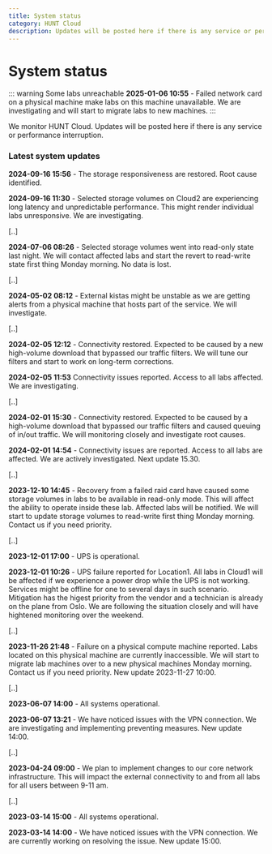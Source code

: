 ```yaml
---
title: System status
category: HUNT Cloud
description: Updates will be posted here if there is any service or performance interruption.
---
```


# System status


::: warning Some labs unreachable
**2025-01-06 10:55** - Failed network card on a physical machine make labs on this machine unavailable. We are investigating and will start to migrate labs to new  machines.
:::


We monitor HUNT Cloud. Updates will be posted here if there is any service or performance interruption.

### Latest system updates

**2024-09-16 15:56** - The storage responsiveness are restored. Root cause identified. 

**2024-09-16 11:30** - Selected storage volumes on Cloud2 are experiencing long latency and unpredictable performance. This might render individual labs unresponsive. We are investigating.

[..]

**2024-07-06 08:26** - Selected storage volumes went into read-only state last night. We will contact affected labs and start the revert to read-write state first thing Monday morning. No data is lost.

[..]

**2024-05-02 08:12** - External kistas might be unstable as we are getting alerts from a physical machine that hosts part of the service. We will investigate.

[..]

**2024-02-05 12:12** - Connectivity restored. Expected to be caused by a new high-volume download that bypassed our traffic filters. We will tune our filters and start to work on long-term corrections. 

**2024-02-05 11:53** Connectivity issues reported. Access to all labs affected. We are investigating.

[..]


**2024-02-01 15:30** - Connectivity restored. Expected to be caused by a high-volume download that bypassed our traffic filters and caused queuing of in/out traffic. We will monitoring closely and investigate root causes. 

**2024-02-01 14:54** - Connectivity issues are reported. Access to all labs are affected. We are actively investigated. Next update 15.30.

[..]

**2023-12-10 14:45** - Recovery from a failed raid card have caused some storage volumes in labs to be available in read-only mode. This will affect the ability to operate inside these lab. Affected labs will be notified. We will start to update storage volumes to read-write first thing Monday morning. Contact us if you need priority. 

[..]

**2023-12-01 17:00** - UPS is operational.

**2023-12-01 10:26** - UPS failure reported for  Location1. All labs in Cloud1 will be affected if we experience a power drop while the UPS is not working. Services might be offline for one to several days in such scenario. Mitigation has the higest priority from the vendor and a technician is already on the plane from Oslo. We are following the situation closely and will have hightened monitoring over the weekend. 

[..]

**2023-11-26 21:48** - Failure on a physical compute machine reported. Labs located on this physical machine are currently inaccessible. We will start to migrate lab machines over to a new physical machines Monday morning. Contact us if you need priority. New update 2023-11-27 10:00.

[..]

**2023-06-07 14:00** - All systems operational.

**2023-06-07 13:21** - We have noticed issues with the VPN connection. We are investigating and implementing preventing measures. New update 14:00.

[..]

**2023-04-24 09:00** - We plan to implement changes to our core network infrastructure. This will impact the external connectivity to and from all labs for all users between 9-11 am.

[..]

**2023-03-14 15:00** - All systems operational.

**2023-03-14 14:00** - We have noticed issues with the VPN connection. We are currently working on resolving the issue. New update 15:00.

<!--



# Colors

- Green (tip) = operational.
- Yellow (warning) = reduced performance.
- Red (danger) = some or all services are inaccessible.

# Example statement

Reduced performance reported. We are investigating. Next update expected 14:30.


# Statement construction

1. State what's reported, such as
   - Reduced performance reported.
   - Inaccessible labs reported.
   - Connection difficulties reported.

2. State what we are doing, such as
   - We are investigating.
   - We will start to investigate first thing in the morning.

3. State next expected info update, such as
   - Next update expected (e.g. 30 min after statement)

# Color example: GREEN

::: tip All systems
Operational
:::

# Color example: ORANGE

::: warning All systems
**2020-00-00 22:46** - Reduced performance reported. We are investigating. Next update expected 23:30.
:::

# Color example: RED

::: danger Lab access
**2020-00-00 22:46** - Some or all labs are inaccsessible. We are investigating. Next update expected 23:30.
:::

::: danger All systems
Shut off.
:::


::: warning Selected labs
**2023-02-27 13:21** - We have located memory error in one physical machine. This will affect the availability of lab machines located here. We plan for a restart and/or migration of labs to a new physical machine. New update 15:00.
:::

-->
